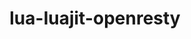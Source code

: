 ---
title: "lua-luajit-openresty"
layout: cache
categories: [package, develop-2024-03-10]
meta: {"versions": ["2.1-20230410"], "compilers": ["gcc@=7.5.0"], "oss": ["ubuntu18.04"], "platforms": ["linux"], "targets": ["x86_64_v3"], "stacks": ["developer-tools", "root"], "num_specs": 1, "num_specs_by_stack": {"developer-tools": 1, "root": 1}}
spec_details: [{"hash": "fsbqwfq5tch3mmbeaqvttuxavboizoe5", "compiler": "gcc@=7.5.0", "versions": ["2.1-20230410"], "os": "ubuntu18.04", "platform": "linux", "target": "x86_64_v3", "variants": ["build_system=makefile", "fetcher=curl", "+lualinks"], "stacks": ["developer-tools", "root"], "size": "-", "tarball": "https://binaries.spack.io/develop-2024-03-10/build_cache/linux-ubuntu18.04-x86_64_v3/gcc-7.5.0/lua-luajit-openresty-2.1-20230410/linux-ubuntu18.04-x86_64_v3-gcc-7.5.0-lua-luajit-openresty-2.1-20230410-fsbqwfq5tch3mmbeaqvttuxavboizoe5.spack"}]
---